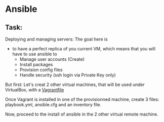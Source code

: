 # Ansible
## Task:
Deploying and managing servers:
The goal here is 
- to have a perfect replica of you current VM, which means that you will have to use ansible to
    - Manage user accounts (Create)
    - Install packages
    - Provision config files
    - Handle security (ssh login via Private Key only)

But first:
Let's creat 2 other virtual machines, that will be used under VirtualBox, with a [Vagrantfile](Vagrantfile.md)

Once Vagrant is installed in one of the provisionned machine, create 3 files: playbook.yml, ansible.cfg and an inventory file.

Now, proceed to the install of ansible in the 2 other virtual remote machine.


